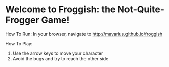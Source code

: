 Welcome to Froggish: the Not-Quite-Frogger Game!
=================================================

How To Run:
In your browser, navigate to http://mavarius.github.io/froggish

How To Play:
1. Use the arrow keys to move your character
2. Avoid the bugs and try to reach the other side